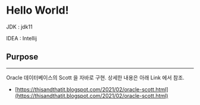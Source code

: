# Hello World!

JDK : jdk11

IDEA : Intellij

## Purpose

---

Oracle 데이터베이스의 Scott 을 자바로 구현. 상세한 내용은 아래 Link 에서 참조.

- [https://thisandthatit.blogspot.com/2021/02/oracle-scott.html](https://thisandthatit.blogspot.com/2021/02/oracle-scott.html)